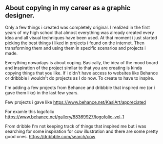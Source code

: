 ## About copying in my career as a graphic designer.

Only a few things i created was completely original. I realized in the first years of my high school that almost everything was already created every idea and all visual techniques have been used. At that moment i just started picking the best things i liked in projects i found on the internet. 
Then transforming them and using them in specific scenarios and projects i made. 

Everything nowadays is about coping. Basically, the idea of the mood board and inspiration of the project similar to that you are creating is kinda copying things that you like. If i didn't have access to websites like Behance or dribbble i wouldn't do projects as I do now. To create to have to
inspire.

I'm adding a few projects from Behance and dribbble that inspired me (or i gave them like) in the last few years.

Few projects i gave like
https://www.behance.net/KasiArt/appreciated

For examle this logofolio 
https://www.behance.net/gallery/88369927/logofolio-vol-1

From dribble I'm not keeping track of things that inspired me but i was searching for some inspiration for cow illustration and there are some pretty good ones.
https://dribbble.com/search/cow


